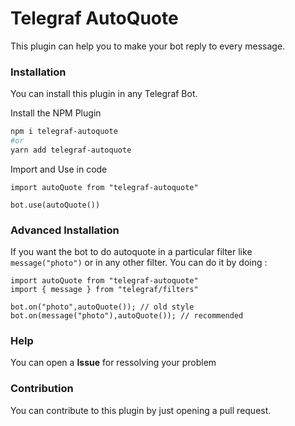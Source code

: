 # Telegraf AutoQuote
This plugin can help you to make your bot reply to every message.

### Installation
You can install this plugin in any Telegraf Bot.

Install the NPM Plugin
```bash
npm i telegraf-autoquote
#or
yarn add telegraf-autoquote
```

Import and Use in code

```TS (Node)
import autoQuote from "telegraf-autoquote"

bot.use(autoQuote())
```

### Advanced Installation
If you want the bot to do autoquote in a particular filter like `message("photo")` or in any other filter. You can do it by doing :
```TS (Node)
import autoQuote from "telegraf-autoquote"
import { message } from "telegraf/filters"

bot.on("photo",autoQuote()); // old style
bot.on(message("photo"),autoQuote()); // recommended
```

### Help
You can open a **Issue** for ressolving your problem

### Contribution
You can contribute to this plugin by just opening a pull request.

